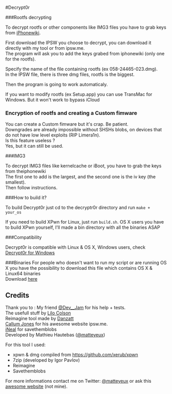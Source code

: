 #Decrypt0r

###Rootfs decrypting

To decrypt rootfs or other components like IMG3 files you have to grab keys from [iPhonewiki](https://www.theiphonewiki.com/wiki/Firmware_Keys). <br>

First download the IPSW you choose to decrypt, you can download it directly with my tool or from ipsw.me. <br>
The program will ask you to add the keys grabed from iphonewiki (only one for the rootfs). <br>

Specify the name of the file containing rootfs (ex 058-24465-023.dmg). <br>
In the IPSW file, there is three dmg files, rootfs is the biggest. <br>

Then the program is going to work automaticaly. <br>

If you want to modify rootfs (ex Setup.app) you can use TransMac for Windows. But it won't work to bypass iCloud <br>

### Encryption of rootfs and creating a Custom fimware

You can create a Custom fimware but it's crap. Be patient. <br>
Downgrades are already impossible without SHSHs blobs, on devices that do not have low level exploits (RIP Limera1n). <br>
Is this feature useless ? <br>
Yes, but it can still be used. <br>

###IMG3

To decrypt IMG3 files like kernelcache or iBoot, you have to grab the keys from theiphonewiki <br>
The first one to add is the largest, and the second one is the iv key (the smallest).<br>
Then follow instructions.<br>

###How to build it?

To build Decrypt0r just cd to the decryptr0r directory and run `make + your_os` <br> 

If you need to build XPwn for Linux, just run `build.sh`.
OS X users you have to build XPwn yourself, I'll made a bin directory with all the binaries ASAP

###Compatibility

Decrypt0r is compatible with Linux & OS X, Windows users, check [Decrypt0r for Windows](https://github.com/matteyeux/Decrypt0r-for-Windows)<br>

###Binaries
For people who doesn't want to run my script or are running OS X you have the possibility to download this file which contains OS X & Linux64 binaries<br>
Download [here](https://www.dropbox.com/s/r6e5fwae2ff7ecv/XPwn%20binaries.zip?dl=0)

## Credits

Thank you to : 
My friend [@Dev__Jam](https://twitter.com/Dev__Jam) for his help + tests. <br>
The usefull stuff by [Lilo Colson](https://twitter.com/Pwn1d) <br>
Reimagine tool made by [Danzatt](https://twitter.com/danzatt) <br>
[Callum Jones](https://twitter.com/icj_) for his awesome website ipsw.me.<br>
[iNeal](https://twitter.com/iNeal) for savethemblobs <br>
Developed by Mathieu Hautebas ([@matteyeux](https://twitter.com/matteyeux)) <br>

For this tool I used: <br>

- xpwn & dmg compiled from https://github.com/xerub/xpwn <br>
- 7zip (developed by Igor Pavlov) <br>
- Reimagine
- Savethemblobs

For more informations contact me on Twitter: [@matteyeux](https://twitter.com/matteyeux) or ask this [awesome website](http://www.google.com) (not mine). <br>

